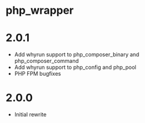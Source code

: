 php_wrapper
======
# 2.0.1
* Add whyrun support to php_composer_binary and php_composer_command
* Add whyrun support to php_config and php_pool
* PHP FPM bugfixes

# 2.0.0
* Initial rewrite
